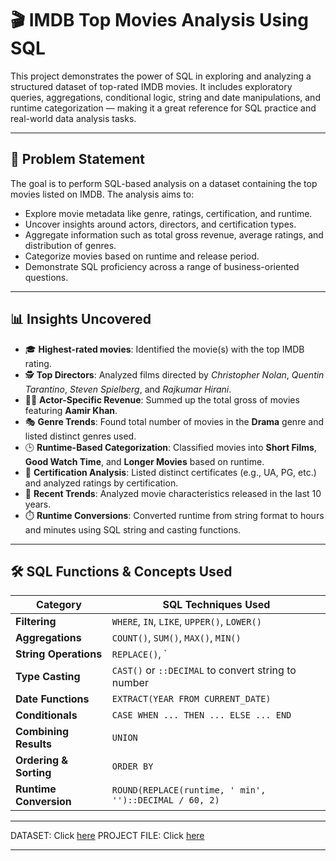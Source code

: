 # 🎬 IMDB Top Movies Analysis Using SQL

This project demonstrates the power of SQL in exploring and analyzing a structured dataset of top-rated IMDB movies. It includes exploratory queries, aggregations, conditional logic, string and date manipulations, and runtime categorization — making it a great reference for SQL practice and real-world data analysis tasks.

---

## 📌 Problem Statement

The goal is to perform SQL-based analysis on a dataset containing the top movies listed on IMDB. The analysis aims to:

- Explore movie metadata like genre, ratings, certification, and runtime.
- Uncover insights around actors, directors, and certification types.
- Aggregate information such as total gross revenue, average ratings, and distribution of genres.
- Categorize movies based on runtime and release period.
- Demonstrate SQL proficiency across a range of business-oriented questions.

---

## 📊 Insights Uncovered

- 🎓 **Highest-rated movies**: Identified the movie(s) with the top IMDB rating.
- 🕵️ **Top Directors**: Analyzed films directed by *Christopher Nolan*, *Quentin Tarantino*, *Steven Spielberg*, and *Rajkumar Hirani*.
- 🧑‍🎤 **Actor-Specific Revenue**: Summed up the total gross of movies featuring **Aamir Khan**.
- 🎭 **Genre Trends**: Found total number of movies in the **Drama** genre and listed distinct genres used.
- 🕒 **Runtime-Based Categorization**: Classified movies into **Short Films**, **Good Watch Time**, and **Longer Movies** based on runtime.
- 🔖 **Certification Analysis**: Listed distinct certificates (e.g., UA, PG, etc.) and analyzed ratings by certification.
- 📅 **Recent Trends**: Analyzed movie characteristics released in the last 10 years.
- ⏱️ **Runtime Conversions**: Converted runtime from string format to hours and minutes using SQL string and casting functions.

---

## 🛠️ SQL Functions & Concepts Used

| Category               | SQL Techniques Used                                                                 |
|------------------------|-------------------------------------------------------------------------------------|
| **Filtering**          | `WHERE`, `IN`, `LIKE`, `UPPER()`, `LOWER()`                                        |
| **Aggregations**       | `COUNT()`, `SUM()`, `MAX()`, `MIN()`                                               |
| **String Operations**  | `REPLACE()`, `||` (concatenation)                                                  |
| **Type Casting**       | `CAST()` or `::DECIMAL` to convert string to number                                |
| **Date Functions**     | `EXTRACT(YEAR FROM CURRENT_DATE)`                                                  |
| **Conditionals**       | `CASE WHEN ... THEN ... ELSE ... END`                                              |
| **Combining Results**  | `UNION`                                                                             |
| **Ordering & Sorting** | `ORDER BY`                                                                          |
| **Runtime Conversion** | `ROUND(REPLACE(runtime, ' min', '')::DECIMAL / 60, 2)`                             |

---

DATASET: Click [here](https://github.com/bhargav12341996/SQL-Projects/tree/main/IMDB%20movies%20analysis%20using%20SQL/Dataset)
PROJECT FILE: Click [here](https://github.com/bhargav12341996/SQL-Projects/blob/main/IMDB%20movies%20analysis%20using%20SQL/IMDB%20analysis%20using%20SQL.sql)

---

